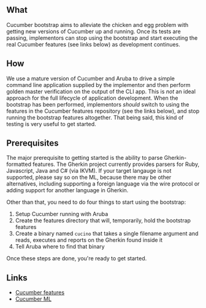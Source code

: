 ## What

Cucumber bootstrap aims to alleviate the chicken and egg problem with
getting new versions of Cucumber up and running. Once its tests are
passing, implementors can stop using the bootstrap and start executing
the real Cucumber features (see links below) as development continues.

## How

We use a mature version of Cucumber and Aruba to drive a simple command
line application supplied by the implementor and then perform golden
master verification on the output of the CLI app. This is *not* an ideal
approach for the full lifecycle of application development. When the
bootstrap has been performed, implementors *should* switch to using the
features in the Cucumber features repository (see the links below), and
stop running the bootstrap features altogether. That being said, this
kind of testing is very useful to get started.

## Prerequisites

The major prerequisite to getting started is the ability to parse
Gherkin-formatted features. The Gherkin project currently provides
parsers for Ruby, Javascript, Java and C# (via IKVM). If your target
langauge is not supported, please say so on the ML, because there may be
other alternatives, including supporting a foreign language via the wire
protocol or adding support for another language in Gherkin.

Other than that, you need to do four things to start using the
bootstrap:

1. Setup Cucumber running with Aruba
2. Create the features directory that will, temporarily, hold the
   bootstrap features
3. Create a binary named `cucino` that takes a single filename argument
   and reads, executes and reports on the Gherkin found inside it
4. Tell Aruba where to find that binary

Once these steps are done, you're ready to get started.

## Links

* [Cucumber features](https://github.com/cucumber/cucumber-features)
* [Cucumber ML](https://groups.google.com/forum/#!forum/cukes)
